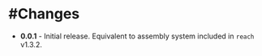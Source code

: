 #Changes
=======
+ **0.0.1** - Initial release.  Equivalent to assembly system included in `reach` v1.3.2.
